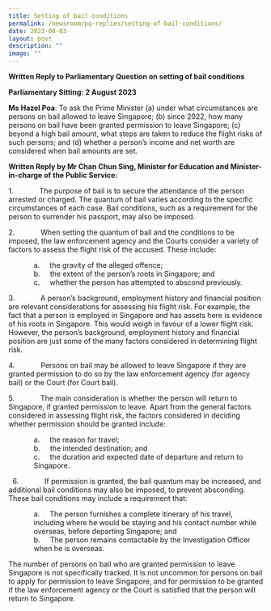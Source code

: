 ```yaml
---
title: Setting of bail conditions
permalink: /newsroom/pq-replies/setting-of-bail-conditions/
date: 2023-08-03
layout: post
description: ""
image: ""
---
```

**Written Reply to Parliamentary Question on setting of bail conditions**

**Parliamentary Sitting: 2 August 2023**

**Ms Hazel Poa**: To ask the Prime Minister (a) under what circumstances are persons on bail allowed to leave Singapore; (b) since 2022, how many persons on bail have been granted permission to leave Singapore; (c) beyond a high bail amount, what steps are taken to reduce the flight risks of such persons; and (d) whether a person’s income and net worth are considered when bail amounts are set.

**Written Reply by Mr Chan Chun Sing, Minister for Education and Minister-in-charge of the Public Service:**

1.&nbsp;&nbsp;&nbsp;&nbsp;&nbsp;&nbsp;&nbsp;&nbsp;&nbsp;&nbsp;&nbsp;&nbsp; The purpose of bail is to secure the attendance of the person arrested or charged. The quantum of bail varies according to the specific circumstances of each case. Bail conditions, such as a requirement for the person to surrender his passport, may also be imposed.

2.&nbsp;&nbsp;&nbsp;&nbsp;&nbsp;&nbsp;&nbsp;&nbsp;&nbsp;&nbsp;&nbsp;&nbsp; When setting the quantum of bail and the conditions to be imposed, the law enforcement agency and the Courts consider a variety of factors to assess the flight risk of the accused. These include:

<p style="margin-left: 50px;">a.&nbsp;&nbsp;&nbsp;&nbsp;&nbsp;the gravity of the alleged offence;<br>
b.&nbsp;&nbsp;&nbsp;&nbsp;&nbsp;the extent of the person’s roots in Singapore; and<br>
c.&nbsp;&nbsp;&nbsp;&nbsp;&nbsp;whether the person has attempted to abscond previously.</p>

3.&nbsp;&nbsp;&nbsp;&nbsp;&nbsp;&nbsp;&nbsp;&nbsp;&nbsp;&nbsp;&nbsp;&nbsp; A person’s background, employment history and financial position are relevant considerations for assessing his flight risk. For example, the fact that a person is employed in Singapore and has assets here is evidence of his roots in Singapore. This would weigh in favour of a lower flight risk. However, the person’s background, employment history and financial position are just some of the many factors considered in determining flight risk.

4.&nbsp;&nbsp;&nbsp;&nbsp;&nbsp;&nbsp;&nbsp;&nbsp;&nbsp;&nbsp;&nbsp;&nbsp; Persons on bail may be allowed to leave Singapore if they are granted permission to do so by the law enforcement agency (for agency bail) or the Court (for Court bail).

5.&nbsp;&nbsp;&nbsp;&nbsp;&nbsp;&nbsp;&nbsp;&nbsp;&nbsp;&nbsp;&nbsp;&nbsp; The main consideration is whether the person will return to Singapore, if granted permission to leave. Apart from the general factors considered in assessing flight risk, the factors considered in deciding whether permission should be granted include:
<p style="margin-left: 50px;">a.&nbsp;&nbsp;&nbsp;&nbsp; the reason for travel;&nbsp;<br>
b.&nbsp;&nbsp;&nbsp;&nbsp; the intended destination; and<br>
c.&nbsp;&nbsp;&nbsp;&nbsp; the duration and expected date of departure and return to Singapore.</p>&nbsp;
6.&nbsp;&nbsp;&nbsp;&nbsp;&nbsp;&nbsp;&nbsp;&nbsp;&nbsp;&nbsp;&nbsp;&nbsp; If permission is granted, the bail quantum may be increased, and additional bail conditions may also be imposed, to prevent absconding.&nbsp; These bail conditions may include a requirement that:

<p style="margin-left: 50px;">a.&nbsp;&nbsp;&nbsp;&nbsp; The person furnishes a complete itinerary of his travel, including where he would be staying and his contact number while overseas, before departing Singapore; and<br>
b.&nbsp;&nbsp;&nbsp;&nbsp; The person remains contactable by the Investigation Officer when he is overseas.</p>

The number of persons on bail who are granted permission to leave Singapore is not specifically tracked. It is not uncommon for persons on bail to apply for permission to leave Singapore, and for permission to be granted if the law enforcement agency or the Court is satisfied that the person will return to Singapore.